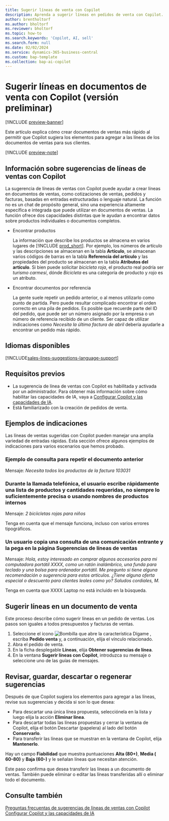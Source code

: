 ```yaml
---
title: Sugerir líneas de venta con Copilot
description: Aprenda a sugerir líneas en pedidos de venta con Copilot.
author: brentholtorf
ms.author: bholtorf
ms.reviewer: bholtorf
ms.topic: how-to
ms.search.keywords: 'Copilot, AI, sell'
ms.search.form: null
ms.date: 02/02/2024
ms.service: dynamics-365-business-central
ms.custom: bap-template
ms.collection: bap-ai-copilot
---
```


# <a name="suggest-lines-on-sales-documents-with-copilot-preview"></a>Sugerir líneas en documentos de venta con Copilot (versión preliminar)

[!INCLUDE [preview-banner](~/../shared-content/shared/preview-includes/preview-banner.md)]

Este artículo explica cómo crear documentos de ventas más rápido al permitir que Copilot sugiera los elementos para agregar a las líneas de los documentos de ventas para sus clientes.

[!INCLUDE [preview-note](~/../shared-content/shared/preview-includes/production-ready-preview-dynamics365.md)]

## <a name="about-sales-line-suggestions-with-copilot"></a>Información sobre sugerencias de líneas de ventas con Copilot

La sugerencia de líneas de ventas con Copilot puede ayudar a crear líneas en documentos de ventas, como cotizaciones de ventas, pedidos y facturas, basadas en entradas estructuradas o lenguaje natural. La función no es un chat de propósito general, sino una experiencia altamente específica e integrada que puede utilizar en documentos de ventas. La función ofrece dos capacidades distintas que le ayudan a encontrar datos sobre productos individuales o documentos completos.

* Encontrar productos

  La información que describe los productos se almacena en varios lugares de [!INCLUDE [prod_short](includes/prod_short.md)]. Por ejemplo, los números de artículo y las descripciones se almacenan en la tabla **Artículo**, se almacenan varios códigos de barras en la tabla **Referencia del artículo** y las propiedades del producto se almacenan en la tabla **Atributos del artículo**. Si bien puede solicitar *bicicleta roja*, el producto real podría ser *turismo carmesí*, dónde *Bicicleta* es una categoría de producto y *rojo* es un atributo.

* Encontrar documentos por referencia

  La gente suele repetir un pedido anterior, o al menos utilizarlo como punto de partida. Pero puede resultar complicado encontrar el orden correcto en una pila de pedidos. Es posible que recuerde parte del ID del pedido, que puede ser un número asignado por la empresa o un número de referencia recibido de un cliente. Ser capaz de utilizar indicaciones como *Necesita la última factura de abril* debería ayudarle a encontrar un pedido más rápido.

## <a name="available-languages"></a>Idiomas disponibles

[!INCLUDE[sales-lines-suggestions-language-support](includes/sales-lines-suggestions-language-support.md)]

## <a name="prerequisites"></a>Requisitos previos

* La sugerencia de línea de ventas con Copilot es habilitada y activada por un administrador. Para obtener más información sobre cómo habilitar las capacidades de IA, vaya a [Configurar Copilot y las capacidades de IA](enable-ai.md).
* Está familiarizado con la creación de pedidos de venta.

## <a name="examples-of-prompts"></a>Ejemplos de indicaciones

Las líneas de ventas sugeridas con Copilot pueden manejar una amplia variedad de entradas rápidas. Esta sección ofrece algunos ejemplos de indicaciones para varios escenarios que hemos probado.

### <a name="sample-inquiry-to-repeat-the-past-document"></a>Ejemplo de consulta para repetir el documento anterior

Mensaje: *Necesita todos los productos de la factura 103031*

### <a name="during-phone-call-user-quickly-types-list-of-required-products-and-quantities-not-always-accurate-enough-or-using-internal-product-names"></a>Durante la llamada telefónica, el usuario escribe rápidamente una lista de productos y cantidades requeridas, no siempre lo suficientemente precisa o usando nombres de productos internos

Mensaje: *2 biciicletas rojas para niños*

Tenga en cuenta que el mensaje funciona, incluso con varios errores tipográficos.

### <a name="a-user-copies-an-inquiry-from-an-inbound-communication-and-pastes-it-to-the-sales-lines-suggestions-page"></a>Un usuario copia una consulta de una comunicación entrante y la pega en la página Sugerencias de líneas de ventas

Mensaje: *Hola, estoy interesado en comprar algunos accesorios para mi computadora portátil XXXX, como un ratón inalámbrico, una funda para teclado y una bolsa para ordenador portátil. Me pregunto si tiene alguna recomendación o sugerencia para estos artículos. ¿Tiene alguna oferta especial o descuento para clientes leales como yo? Saludos cordiales, M.*

Tenga en cuenta que XXXX Laptop no está incluido en la búsqueda.

## <a name="suggest-lines-on-a-sales-document"></a>Sugerir líneas en un documento de venta

Este proceso describe cómo sugerir líneas en un pedido de ventas. Los pasos son iguales a todos presupuestos y facturas de ventas.

1. Seleccione el icono ![Bombilla que abre la característica Dígame](media/ui-search/search_small.png "Dígame qué desea hacer") , escriba **Pedido venta** y, a continuación, elija el vínculo relacionado.
1. Abra el pedido de venta.
1. En la ficha desplegable **Líneas**, elija **Obtener sugerencias de línea**.
1. En la ventana **Sugerir líneas con Copilot**, introduzca su mensaje o seleccione uno de las guías de mensajes.

## <a name="review-save-discard-or-regenerate-suggestions"></a>Revisar, guardar, descartar o regenerar sugerencias

Después de que Copilot sugiera los elementos para agregar a las líneas, revise sus sugerencias y decida si son lo que desea:

* Para descartar una única línea propuesta, selecciónela en la lista y luego elija la acción **Eliminar línea**.
* Para descartar todas las líneas propuestas y cerrar la ventana de Copilot, elija el botón Descartar (papelera) al lado del botón **Conservarlo**.
* Para transferir las líneas que se muestran en la ventana de Copilot, elija **Mantenerlo**. 

Hay un campo **Fiabilidad** que muestra puntuaciones **Alta (80+)**, **Media ( 60-80)** y **Baja (60-)** y le señalan líneas que necesitan atención.

Este paso confirma que desea transferir las líneas a un documento de ventas. También puede eliminar o editar las líneas transferidas allí o eliminar todo el documento.

## <a name="see-also"></a>Consulte también

[Preguntas frecuentas de sugerencias de líneas de ventas con Copilot](faq-sales-suggest-sales-lines-with-copilot.md)
[Configurar Copilot y las capacidades de IA](enable-ai.md)
